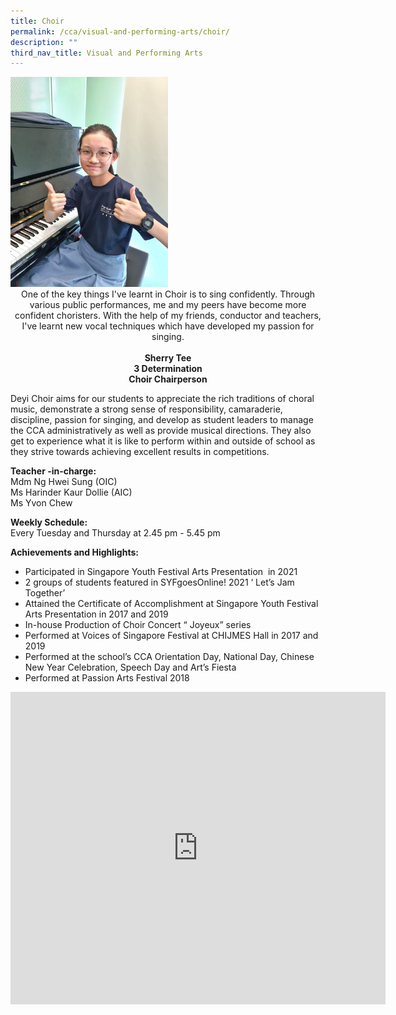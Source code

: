 ```yaml
---
title: Choir
permalink: /cca/visual-and-performing-arts/choir/
description: ""
third_nav_title: Visual and Performing Arts
---
```

<img style="width:50%" src="/images/20220811_150650.jpg"> 

<center> One of the key things I've learnt in Choir is to sing confidently. Through various public performances, me and my peers have become more confident choristers. With the help of my friends, conductor and teachers, I've learnt new vocal techniques which have developed my passion for singing.
<br><br>
<strong> Sherry Tee <br>3 Determination <br> Choir Chairperson</strong> </center>

Deyi Choir aims for our students to appreciate the rich traditions of choral music, demonstrate a strong sense of responsibility, camaraderie, discipline, passion for singing, and develop as student leaders to manage the CCA administratively as well as provide musical directions. They also get to experience what it is like to perform within and outside of school as they strive towards achieving excellent results in competitions.
  
**Teacher -in-charge:** <br>
Mdm Ng Hwei Sung (OIC) <br>
Ms Harinder Kaur Dollie (AIC) <br>
Ms Yvon Chew <br>

**Weekly Schedule:** <br>
Every Tuesday and Thursday at 2.45 pm - 5.45 pm  
  
**Achievements and Highlights:**  
* Participated in Singapore Youth Festival Arts Presentation&nbsp; in 2021
* 2 groups of students featured in SYFgoesOnline! 2021 ‘ Let’s Jam Together’
* Attained the Certificate of Accomplishment at Singapore Youth Festival Arts Presentation in 2017 and 2019
* In-house Production of Choir Concert “ Joyeux” series
* Performed at Voices of Singapore Festival at CHIJMES Hall in 2017 and 2019
* Performed at the school’s CCA Orientation Day, National Day, Chinese New Year Celebration, Speech Day and Art’s Fiesta
* Performed at Passion Arts Festival 2018
	
<iframe allowfullscreen="true" height="500" width="600" frameborder="0" src="https://docs.google.com/presentation/d/e/2PACX-1vTIn2M3FJnUtfU4dAcur699S0lBwIj_SwcP5EDtZLGohKb-6iWa01idNZSG4MhhLDAbebBPLeOgHD0p/embed?start=false&amp;loop=true&amp;delayms=10000"></iframe>